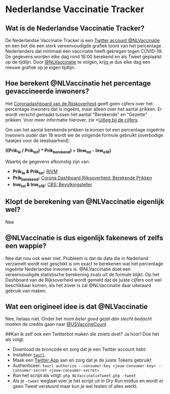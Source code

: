 # Nederlandse Vaccinatie Tracker

## Wat is de Nederlandse Vaccinatie Tracker?
De Nederlandse Vaccinatie Tracker is een [Twitter account @NLVaccinatie](https://twitter.com/NLVaccinatie) en een bot die een sterk vereenvoudigde grafiek toont van het percentage Nederlanders dat minimaal één vaccinatie heeft gekregen tegen COVID-19. De gegevens worden elke dag rond 16:00 berekend en als Tweet geplaatst op de tijdlijn. Door [@NLVaccinatie](https://twitter.com/NLVaccinatie) te volgen, krijg je dus elke dag een nieuwe grafiek op je eigen tijdlijn.

## Hoe berekent @NLVaccinatie het percentage gevaccineerde inwoners?
Het [Coronadashboard van de Rijskoverheid](https://coronadashboard.rijksoverheid.nl/) geeft geen cijfers over het percentage inwoners dat is ingeënt, maar alleen over het aantal prikken. Er wordt verschil gemaakt tussen het aantal "Berekende" en "Gezette" prikken. Voor meer informatie hierover, zie *[Uitleg bij de cijfers](https://coronadashboard.rijksoverheid.nl/verantwoording#vaccinatie).

Om van het aantal berekende prikken te komen tot een percentage ingeënte inwoners ouder dan 18 wordt we de volgende formule gebruikt (overbodige haakjes voor de leesbaarheid):

**((Prik<sub>1e</sub> / Prik<sub>tot</sub>) * Prik<sub>berekend</sub>) ÷ (Inw<sub>tot</sub> - Inw<sub>o18</sub>)**

Waarbij de gegevens afkomstig zijn van:
- **Prik<sub>1e</sub> &amp; Prik<sub>tot</sub>:** [RIVM](https://www.rivm.nl/covid-19-vaccinatie/cijfers-vaccinatieprogramma)
- **Prik<sub>berekend</sub>:** [Corona Dashboard Rijksoverheid; Berekende Prikken](https://coronadashboard.rijksoverheid.nl/landelijk/vaccinaties)
- **Inw<sub>tot</sub> & Inw<sub>o18</sub>:** [CBS: Bevolkingsteller](https://www.cbs.nl/nl-nl/visualisaties/dashboard-bevolking/bevolkingsteller/)

## Klopt de berekening van @NLVaccinatie eigenlijk wel?
Nee

## @NLVaccinatie is dus eigenlijk fakenews of zelfs een wappie?
Nee dat nou ook weer niet. Probleem is dat de data die in Nederland verzamelt wordt niet geschikt is om exact te berekenen wat het percentage ingeënte Nederlandse inwoners is. @NLVaccinatie doet een vereenvoudigde statistische berekening zoals uit de formule blijkt. Op het Dashboard van de Rijksoverheid wordt gemeld dat de juiste cijfers ooit wel beschikbaar komen, als het zover is zal @NLVaccinatie daar uiteraard gebruik van maken.

## Wat een origineel idee is dat @NLVaccinatie
Nee, helaas niet. Onder het mom *beter goed gejat dan slecht bedacht* moeten de credits gaan naar [@USVaccineCount](https://twitter.com/USVaccineCount)

##Kan ik zelf ook een Twitterbot maken die zoiets doet?
Ja hoor! Doe het als volgt:
- Download de broncode en zorg dat je een Twitter account hebt.
- Installeer [`twurl`](https://github.com/twitter/twurl). 
- Maak een [Twitter App](https://developer.twitter.com/en/docs/apps/overview) aan en zorg dat je de juiste Tokens gebruikt
- Authenticeer: `twurl authorize --consumer-key <jouw-consumer-key> --consumer-secret <jouw-consumer-secret>`
- Run het script als volgt: `php NLVaccinatieTweet.php -tweet`
- Als je `-tweet` weglaat voer je het script uit in *Dry Run* modus en wordt er geen Tweet verstuurd maar kun je wel testen of alles werkt.
